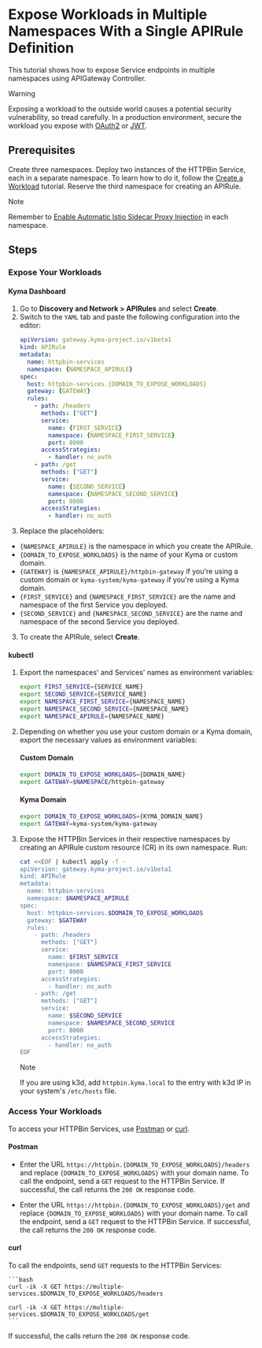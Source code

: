 # Expose Workloads in Multiple Namespaces With a Single APIRule Definition

This tutorial shows how to expose Service endpoints in multiple namespaces using APIGateway Controller.

> [!WARNING]
>  Exposing a workload to the outside world causes a potential security vulnerability, so tread carefully. In a production environment, secure the workload you expose with [OAuth2](../01-50-expose-and-secure-a-workload/01-50-expose-and-secure-workload-oauth2.md) or [JWT](../01-50-expose-and-secure-a-workload/01-52-expose-and-secure-workload-jwt.md).


##  Prerequisites

Create three namespaces. Deploy two instances of the HTTPBin Service, each in a separate namespace. To learn how to do it, follow the [Create a Workload](../01-00-create-workload.md) tutorial. Reserve the third namespace for creating an APIRule.

  > [!NOTE]
  > Remember to [Enable Automatic Istio Sidecar Proxy Injection](https://kyma-project.io/#/istio/user/operation-guides/02-20-enable-sidecar-injection) in each namespace.

## Steps

### Expose Your Workloads

<!-- tabs:start -->
#### **Kyma Dashboard**

1. Go to **Discovery and Network > APIRules** and select **Create**. 
2. Switch to the `YAML` tab and paste the following configuration into the editor:
    ```yaml
    apiVersion: gateway.kyma-project.io/v1beta1
    kind: APIRule
    metadata:
      name: httpbin-services
      namespace: {NAMESPACE_APIRULE}
    spec:
      host: httpbin-services.{DOMAIN_TO_EXPOSE_WORKLOADS}
      gateway: {GATEWAY}
      rules:
        - path: /headers
          methods: ["GET"]
          service:
            name: {FIRST_SERVICE}
            namespace: {NAMESPACE_FIRST_SERVICE}
            port: 8000
          accessStrategies:
            - handler: no_auth
        - path: /get
          methods: ["GET"]
          service:
            name: {SECOND_SERVICE}
            namespace: {NAMESPACE_SECOND_SERVICE}
            port: 8000
          accessStrategies:
            - handler: no_auth
    ```
3. Replace the placeholders:
  - `{NAMESPACE_APIRULE}` is the namespace in which you create the APIRule.
  - `{DOMAIN_TO_EXPOSE_WORKLOADS}` is the name of your Kyma or custom domain.
  - `{GATEWAY}` is `{NAMESPACE_APIRULE}/httpbin-gateway` if you're using a custom domain or `kyma-system/kyma-gateway` if you're using a Kyma domain.
  - `{FIRST_SERVICE}` and `{NAMESPACE_FIRST_SERVICE}` are the name and namespace of the first Service you deployed.
  - `{SECOND_SERVICE}` and `{NAMESPACE_SECOND_SERVICE}` are the name and namespace of the second Service you deployed.
3. To create the APIRule, select **Create**.

#### **kubectl**

1. Export the namespaces' and Services' names as environment variables:

    ```bash
    export FIRST_SERVICE={SERVICE_NAME}
    export SECOND_SERVICE={SERVICE_NAME}
    export NAMESPACE_FIRST_SERVICE={NAMESPACE_NAME}
    export NAMESPACE_SECOND_SERVICE={NAMESPACE_NAME}
    export NAMESPACE_APIRULE={NAMESPACE_NAME}
    ```
  
2. Depending on whether you use your custom domain or a Kyma domain, export the necessary values as environment variables:
  
    <!-- tabs:start -->
    #### **Custom Domain**
    
    ```bash
    export DOMAIN_TO_EXPOSE_WORKLOADS={DOMAIN_NAME}
    export GATEWAY=$NAMESPACE/httpbin-gateway
    ```
    #### **Kyma Domain**

    ```bash
    export DOMAIN_TO_EXPOSE_WORKLOADS={KYMA_DOMAIN_NAME}
    export GATEWAY=kyma-system/kyma-gateway
    ```
    <!-- tabs:end -->

3. Expose the HTTPBin Services in their respective namespaces by creating an APIRule custom resource (CR) in its own namespace. Run:

    ```bash
    cat <<EOF | kubectl apply -f -
    apiVersion: gateway.kyma-project.io/v1beta1
    kind: APIRule
    metadata:
      name: httpbin-services
      namespace: $NAMESPACE_APIRULE
    spec:
      host: httpbin-services.$DOMAIN_TO_EXPOSE_WORKLOADS
      gateway: $GATEWAY
      rules:
        - path: /headers
          methods: ["GET"]
          service:
            name: $FIRST_SERVICE
            namespace: $NAMESPACE_FIRST_SERVICE
            port: 8000
          accessStrategies:
            - handler: no_auth
        - path: /get
          methods: ["GET"]
          service:
            name: $SECOND_SERVICE
            namespace: $NAMESPACE_SECOND_SERVICE
            port: 8000
          accessStrategies:
            - handler: no_auth
    EOF
    ```

    > [!NOTE]
    > If you are using k3d, add `httpbin.kyma.local` to the entry with k3d IP in your system's `/etc/hosts` file.

<!-- tabs:end -->

### Access Your Workloads
To access your HTTPBin Services, use [Postman](https://www.postman.com) or [curl](https://curl.se).

<!-- tabs:start -->
#### **Postman**

- Enter the URL `https://httpbin.{DOMAIN_TO_EXPOSE_WORKLOADS}/headers` and replace `{DOMAIN_TO_EXPOSE_WORKLOADS}` with your domain name. To call the endpoint, send a `GET` request to the HTTPBin Service. If successful, the call returns the `200 OK` response code.

- Enter the URL `https://httpbin.{DOMAIN_TO_EXPOSE_WORKLOADS}/get` and replace `{DOMAIN_TO_EXPOSE_WORKLOADS}` with your domain name. To call the endpoint, send a `GET` request to the HTTPBin Service. If successful, the call returns the `200 OK` response code.

#### **curl**

To call the endpoints, send `GET` requests to the HTTPBin Services:

    ```bash
    curl -ik -X GET https://multiple-services.$DOMAIN_TO_EXPOSE_WORKLOADS/headers

    curl -ik -X GET https://multiple-services.$DOMAIN_TO_EXPOSE_WORKLOADS/get 
    ```
If successful, the calls return the `200 OK` response code.

<!-- tabs:end -->